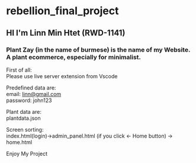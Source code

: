 # rebellion_final_project

## HI I'm Linn Min Htet (RWD-1141)

### Plant Zay (in the name of burmese) is the name of my Website. A plant ecommerce, especially for minimalist.

First of all:\
Please use live server extension from Vscode

Predefined data are:\
email: linn@gmail.com\
password: john123

Plant data are:\
plantdata.json


Screen sorting:\
index.html(login)->admin_panel.html (if you click <- Home button) -> home.html


Enjoy My Project




